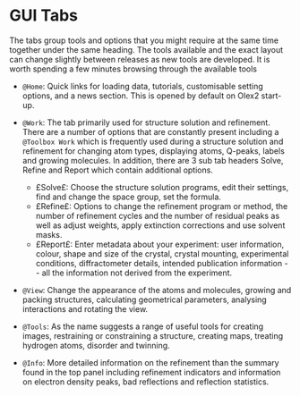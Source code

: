 # GUI Tabs
The tabs group tools and options that you might require at the same time together under the same heading. The tools available and the exact layout can change slightly between releases as new tools are developed. It is worth spending a few minutes browsing through the available tools 

- `@Home`: Quick links for loading data, tutorials, customisable setting options, and a news section. This is opened by default on Olex2 start-up.

- `@Work`: The tab primarily used for structure solution and refinement. There are a number of options that are constantly present including a `@Toolbox Work` which is frequently used during a structure solution and refinement for changing atom types, displaying atoms, Q-peaks, labels and growing molecules. In addition, there are 3 sub tab headers Solve, Refine and Report which contain additional options.
	- £Solve£: Choose the structure solution programs, edit their settings, find and change the space group, set the formula.
	- £Refine£: Options to change the refinement program or method, the number of refinement cycles and the number of residual peaks as well as adjust weights, apply extinction corrections and use solvent masks.
	- £Report£: Enter metadata about your experiment: user information, colour, shape and size of the crystal, crystal mounting, experimental conditions, diffractometer details, intended publication information -- all the information not derived from the experiment. 

- `@View`: Change the appearance of the atoms and molecules, growing and packing structures, calculating geometrical parameters, analysing interactions and rotating the view.

- `@Tools`: As the name suggests a range of useful tools for creating images, restraining or constraining a structure, creating maps, treating hydrogen atoms, disorder and twinning. 

- `@Info`: More detailed information on the refinement than the summary found in the top panel including refinement indicators and information on electron density peaks, bad reflections and reflection statistics.
